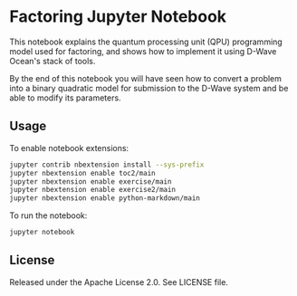 # Factoring Jupyter Notebook

This notebook explains the quantum processing unit (QPU) programming model used 
for factoring, and shows how to implement it using D-Wave Ocean's stack of 
tools.

By the end of this notebook you will have seen how to convert a problem into 
a binary quadratic model for submission to the D-Wave system and be able to modify 
its parameters.

## Usage

To enable notebook extensions:

```bash
jupyter contrib nbextension install --sys-prefix
jupyter nbextension enable toc2/main
jupyter nbextension enable exercise/main
jupyter nbextension enable exercise2/main
jupyter nbextension enable python-markdown/main

```

To run the notebook:

```bash
jupyter notebook
```

## License

Released under the Apache License 2.0. See LICENSE file.
